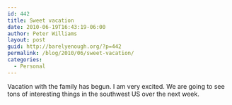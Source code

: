 ```yaml
---
id: 442
title: Sweet vacation
date: 2010-06-19T16:43:19-06:00
author: Peter Williams
layout: post
guid: http://barelyenough.org/?p=442
permalink: /blog/2010/06/sweet-vacation/
categories:
  - Personal
---
```

Vacation with the family has begun. I am very excited. We are going to see tons of interesting things in the southwest US over the next week.

[<img class='alignnone size-full' src='http://barelyenough.org/wordpress/wp-content/uploads/2010/06/l_1600_1200_CDC87835-9207-43FE-A135-2D3AF6A64DEB1.jpeg' alt='' />](http://barelyenough.org/wordpress/wp-content/uploads/2010/06/l_1600_1200_CDC87835-9207-43FE-A135-2D3AF6A64DEB1.jpeg)</p>